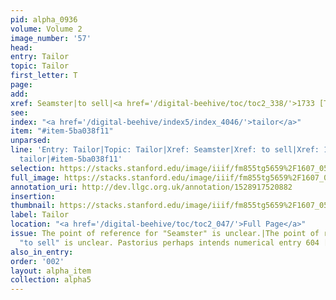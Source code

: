 ```yaml
---
pid: alpha_0936
volume: Volume 2
image_number: '57'
head: 
entry: Tailor
topic: Tailor
first_letter: T
page: 
add: 
xref: Seamster|to sell|<a href='/digital-beehive/toc/toc2_338/'>1733 [Tailor]</a>
see: 
index: "<a href='/digital-beehive/index5/index_4046/'>tailor</a>"
item: "#item-5ba038f11"
unparsed: 
line: 'Entry: Tailor|Topic: Tailor|Xref: Seamster|Xref: to sell|Xref: 1733 [Tailor]|Index:
  tailor|#item-5ba038f11'
selection: https://stacks.stanford.edu/image/iiif/fm855tg5659%2F1607_0524/336,2011,3116,395/full/0/default.jpg
full_image: https://stacks.stanford.edu/image/iiif/fm855tg5659%2F1607_0524/full/full/0/default.jpg
annotation_uri: http://dev.llgc.org.uk/annotation/1528917520882
insertion: 
thumbnail: https://stacks.stanford.edu/image/iiif/fm855tg5659%2F1607_0524/336,2011,600,180/250,/0/default.jpg
label: Tailor
location: "<a href='/digital-beehive/toc/toc2_047/'>Full Page</a>"
issue: The point of reference for "Seamster" is unclear.|The point of reference for
  "to sell" is unclear. Pastorius perhaps intends numerical entry 604 [to Sell].
also_in_entry: 
order: '002'
layout: alpha_item
collection: alpha5
---
```

